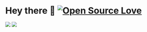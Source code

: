 # Hey there 👋 [![Open Source Love](https://badges.frapsoft.com/os/v1/open-source.svg?v=102)](https://github.com/drew-miller)

[<img src="https://img.shields.io/badge/LinkedIn-0077B5?style=for-the-badge&logo=linkedin&logoColor=white"/>](https://www.linkedin.com/in/drewmiller-software/)
[<img src="https://img.shields.io/badge/Twitter-1DA1F2?style=for-the-badge&logo=twitter&logoColor=white"/>](https://twitter.com/drew_t_m)

<!--
**Drew-Miller/Drew-Miller** is a ✨ _special_ ✨ repository because its `README.md` (this file) appears on your GitHub profile.

Here are some ideas to get you started:

- 🔭 I’m currently working on ...
- 🌱 I’m currently learning ...
- 👯 I’m looking to collaborate on ...
- 🤔 I’m looking for help with ...
- 💬 Ask me about ...
- 📫 How to reach me: ...
- 😄 Pronouns: ...
- ⚡ Fun fact: ...
-->
